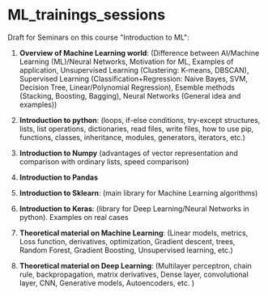 # ML_trainings_sessions

Draft for Seminars on this course "Introduction to ML":

1)  __Overview of Machine Learning world__: (Difference between AI/Machine Learning (ML)/Neural Networks, Motivation for ML, Examples of application, Unsupervised Learning (Clustering: K-means, DBSCAN), Supervised Learning (Classification+Regression: Naive Bayes, SVM, Decision Tree, Linear/Polynomial Regression), Esemble methods (Stacking, Boosting, Bagging), Neural Networks (General idea and examples))

2)  __Introduction to python__: (loops, if-else conditions, try-except structures, lists, list operations, dictionaries, read files, write files, how to use pip, functions, classes, inheritance, modules, generators, iterators,  etc.)

3)  __Introduction to Numpy__ (advantages of vector representation and comparison with ordinary lists, speed comparison)

4)  __Introduction to Pandas__

5)  __Introduction to Sklearn__: (main library for Machine Learning algorithms)

6)  __Introduction to Keras__: (library for Deep Learning/Neural Networks in python). Examples on real cases

7)  __Theoretical material on Machine Learning__: (Linear models, metrics, Loss function, derivatives, optimization, Gradient descent, trees, Random Forest, Gradient Boosting, Unsupervised learning, etc.)

8)  __Theoretical material on Deep Learning__: (Multilayer perceptron, chain rule, backpropagation, matrix derivatives, Dense layer, convolutional layer, CNN, Generative models, Autoencoders, etc. )
